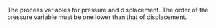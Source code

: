 The process variables for pressure and displacement.
The order of the pressure variable must be one lower than that of displacement.
